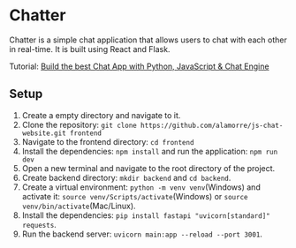 # Chatter

Chatter is a simple chat application that allows users to chat with each other in real-time. It is built using React and Flask.


Tutorial: [Build the best Chat App with Python, JavaScript & Chat Engine](https://blog.chatengine.io/fullstack-chat/python-javascript)

## Setup

1. Create a empty directory and navigate to it.
2. Clone the repository: `git clone https://github.com/alamorre/js-chat-website.git frontend`
3. Navigate to the frontend directory: `cd frontend`
4. Install the dependencies: `npm install` and run the application: `npm run dev`
5. Open a new terminal and navigate to the root directory of the project.
6. Create backend directory: `mkdir backend` and `cd backend`.
7. Create a virtual environment: `python -m venv venv`(Windows) and activate it: `source venv/Scripts/activate`(Windows) or `source venv/bin/activate`(Mac/Linux).
8. Install the dependencies: `pip install fastapi "uvicorn[standard]" requests`.
9. Run the backend server: `uvicorn main:app --reload --port 3001`.